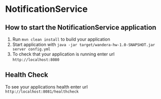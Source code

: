 # NotificationService

How to start the NotificationService application
---

1. Run `mvn clean install` to build your application
1. Start application with `java -jar target/wandera-hw-1.0-SNAPSHOT.jar server config.yml`
1. To check that your application is running enter url `http://localhost:8080`

Health Check
---

To see your applications health enter url `http://localhost:8081/healthcheck`
